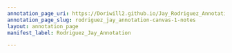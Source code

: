 ```yaml
---
annotation_page_uri: https://Doriwill2.github.io/Jay_Rodriguez_Annotation/annotations/rodriguez_jay_annotation-canvas-1-notes.json
annotation_page_slug: rodriguez_jay_annotation-canvas-1-notes
layout: annotation_page
manifest_label: Rodriguez_Jay_Annotation

---
```

